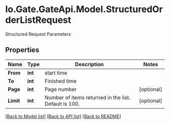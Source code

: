 
# Io.Gate.GateApi.Model.StructuredOrderListRequest

Structured Request Parameters

## Properties

Name | Type | Description | Notes
------------ | ------------- | ------------- | -------------
**From** | **int** | start time | 
**To** | **int** | Finished time | 
**Page** | **int** | Page number | [optional] 
**Limit** | **int** | Number of items returned in the list. Default is 100. | [optional] 

[[Back to Model list]](../README.md#documentation-for-models)
[[Back to API list]](../README.md#documentation-for-api-endpoints)
[[Back to README]](../README.md)
